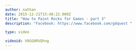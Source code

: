 ```yaml
---
author: nathan
date: 2015-12-21T15:48:22.000Z
title: "How to Paint Rocks for Games - part 3"
description: "Facebook: https://www.facebook.com/gdquest "

type: video

videoid: V0GG0RVQhng
---
```


